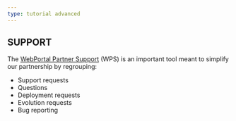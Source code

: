 ```yaml
---
type: tutorial advanced
---
```


## SUPPORT

The [WebPortal Partner Support](http://b2b.psa-peugeot-citroen.com/Pages/fr-FR/Home.aspx) (WPS) is an important tool meant to simplify our partnership by regrouping:
- Support requests
- Questions
- Deployment requests
- Evolution requests
- Bug reporting